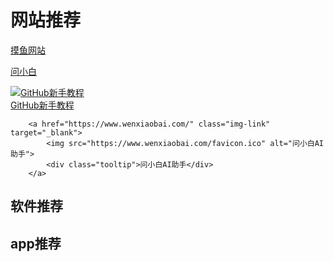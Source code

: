 # 网站推荐

[摸鱼网站](https://poki.com/zh)

[问小白](https://www.wenxiaobai.com/)

<div class="link-row">
        <a href="https://hellogithub.com/" class="img-link" target="_blank">
            <img src="https://hellogithub.com/favicon/apple-icon-57x57.png" alt="GitHub新手教程">
            <div class="tooltip">GitHub新手教程</div>
        </a>
        
        <a href="https://www.wenxiaobai.com/" class="img-link" target="_blank">
            <img src="https://www.wenxiaobai.com/favicon.ico" alt="问小白AI助手">
            <div class="tooltip">问小白AI助手</div>
        </a>
</div>

## 软件推荐





## app推荐
